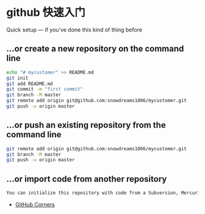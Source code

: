 # github 快速入门

Quick setup — if you’ve done this kind of thing before

## …or create a new repository on the command line

```bash
echo "# mycustomer" >> README.md
git init
git add README.md
git commit -m "first commit"
git branch -M master
git remote add origin git@github.com:snowdreams1006/mycustomer.git
git push -u origin master
```

## …or push an existing repository from the command line

```bash
git remote add origin git@github.com:snowdreams1006/mycustomer.git
git branch -M master
git push -u origin master
```

## …or import code from another repository

```bash
You can initialize this repository with code from a Subversion, Mercurial, or TFS project.
```

- [GitHub Corners](https://tholman.com/github-corners/)
